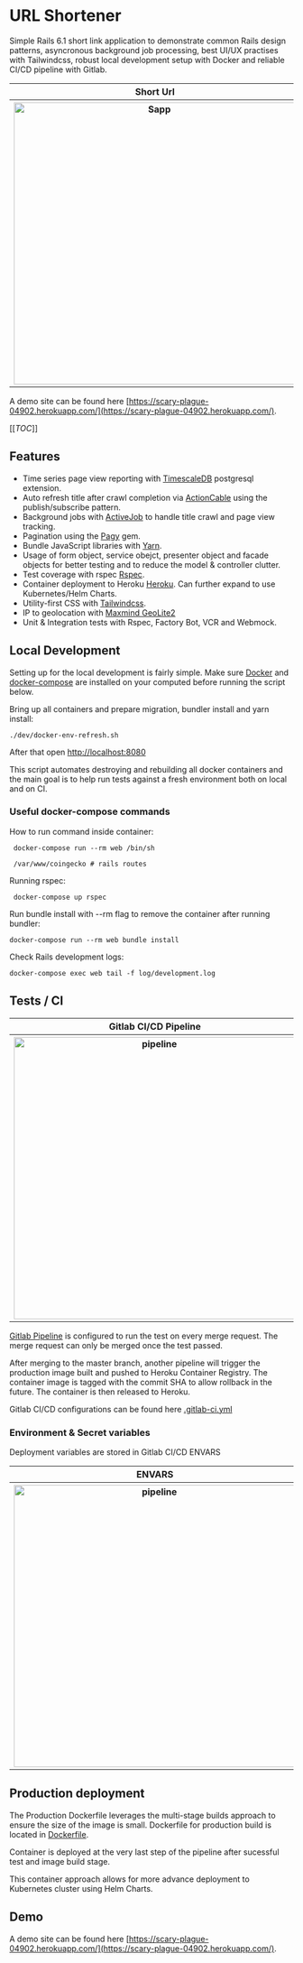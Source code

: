 # URL Shortener

Simple Rails 6.1 short link application to demonstrate common Rails design patterns, asyncronous background job processing, best UI/UX practises with Tailwindcss, robust local development setup with Docker and reliable CI/CD pipeline with Gitlab.

<table>
  <tr>
    <th>Short Url</th>
  </tr>
  <tr>
    <th>
      <img width="500" alt="Sapp" src="https://i.ibb.co/9s4Nd9x/Screenshot-2021-11-02-at-12-03-52-PM.png">
    </th>
  </tr>
</table>

A demo site can be found here [https://scary-plague-04902.herokuapp.com/](https://scary-plague-04902.herokuapp.com/).

[[_TOC_]]

## Features

-   Time series page view reporting with [TimescaleDB](https://www.timescale.com) postgresql extension.
-   Auto refresh title after crawl completion via [ActionCable](https://github.com/rails/rails/tree/master/actioncable) using the publish/subscribe pattern.
-   Background jobs with [ActiveJob](https://github.com/rails/rails/tree/master/activejob) to handle title crawl and page view tracking.
-   Pagination using the [Pagy](https://ddnexus.github.io/pagy/) gem.
-   Bundle JavaScript libraries with [Yarn](https://yarnpkg.com).
-   Usage of form object, service obejct, presenter object and facade objects for better testing and to reduce the model & controller clutter.
-   Test coverage with rspec [Rspec](https://rspec.info/).
-   Container deployment to Heroku [Heroku](https://devcenter.heroku.com/articles/container-registry-and-runtime). Can further expand to use Kubernetes/Helm Charts.
-   Utility-first CSS with [Tailwindcss](https://tailwindcss.com/docs).
-   IP to geolocation with [Maxmind GeoLite2](https://dev.maxmind.com/geoip/geolite2-free-geolocation-data?lang=en)
-   Unit & Integration tests with Rspec, Factory Bot, VCR and Webmock.

## Local Development

Setting up for the local development is fairly simple. Make sure [Docker](https://www.docker.com/get-docker) and [docker-compose](https://github.com/docker/compose/releases) are installed on your computed before running the script below.

Bring up all containers and prepare migration, bundler install and yarn install:

```shell
./dev/docker-env-refresh.sh
```

After that open [http://localhost:8080](http://localhost:8080)

This script automates destroying and rebuilding all docker containers and the main goal is to help run tests against a fresh environment both on local and on CI.

### Useful docker-compose commands

How to run command inside container:

```shell
 docker-compose run --rm web /bin/sh

 /var/www/coingecko # rails routes
```

Running rspec:

```shell
 docker-compose up rspec
```

Run bundle install with --rm flag to remove the container after running bundler:

```shell
docker-compose run --rm web bundle install
```

Check Rails development logs:

```shell
docker-compose exec web tail -f log/development.log
```

## Tests / CI

<table>
  <tr>
    <th>Gitlab CI/CD Pipeline</th>
  </tr>
  <tr>
    <th>
      <img width="500" alt="pipeline" src="https://i.ibb.co/rHDn1kr/Screenshot-2021-11-02-at-3-05-26-AM.png">
    </th>
  </tr>
</table>

[Gitlab Pipeline](https://gitlab.com/iqbal.hasnan/cg-short-url/-/pipelines) is configured to run the test on every merge request. The merge request can only be merged once the test passed.

After merging to the master branch, another pipeline will trigger the production image built and pushed to Heroku Container Registry. The container image is tagged with the commit SHA to allow rollback in the future. The container is then released to Heroku.

Gitlab CI/CD configurations can be found here [.gitlab-ci.yml](.gitlab-ci.yml)

### Environment & Secret variables

Deployment variables are stored in Gitlab CI/CD ENVARS

<table>
  <tr>
    <th>ENVARS</th>
  </tr>
  <tr>
    <th>
      <img width="500" alt="pipeline" src="https://i.ibb.co/NSNJ9B8/Screenshot-2021-11-02-at-12-39-31-PM.png">
    </th>
  </tr>
</table>

## Production deployment

The Production Dockerfile leverages the multi-stage builds approach to ensure the size of the image is small. Dockerfile for production build is located in [Dockerfile](Dockerfile).

Container is deployed at the very last step of the pipeline after sucessful test and image build stage.

This container approach allows for more advance deployment to Kubernetes cluster using Helm Charts.

## Demo

A demo site can be found here [https://scary-plague-04902.herokuapp.com/](https://scary-plague-04902.herokuapp.com/).
